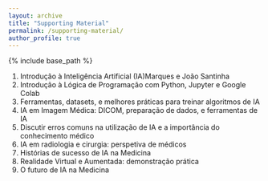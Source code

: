```yaml
---
layout: archive
title: "Supporting Material"
permalink: /supporting-material/
author_profile: true
---
```


{% include base_path %}
1. Introdução à Inteligência Artificial (IA)Marques e João Santinha
2. Introdução à Lógica de Programação com Python, Jupyter e Google Colab
3. Ferramentas, datasets, e melhores práticas para treinar algoritmos de IA
4. IA em Imagem Médica: DICOM, preparação de dados, e ferramentas de IA
5. Discutir erros comuns na utilização de IA e a importância do conhecimento médico
6. IA em radiologia e cirurgia: perspetiva de médicos
7. Histórias de sucesso de IA na Medicina
8. Realidade Virtual e Aumentada: demonstração prática
9. O futuro de IA na Medicina